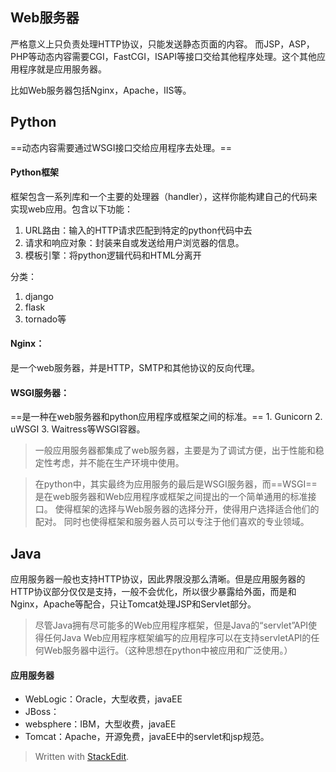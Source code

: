 ## Web服务器
严格意义上只负责处理HTTP协议，只能发送静态页面的内容。
而JSP，ASP，PHP等动态内容需要CGI，FastCGI，ISAPI等接口交给其他程序处理。这个其他应用程序就是应用服务器。

比如Web服务器包括Nginx，Apache，IIS等。

## Python
==动态内容需要通过WSGI接口交给应用程序去处理。==
#### Python框架
框架包含一系列库和一个主要的处理器（handler），这样你能构建自己的代码来实现web应用。包含以下功能：
1. URL路由：输入的HTTP请求匹配到特定的python代码中去  
2. 请求和响应对象：封装来自或发送给用户浏览器的信息。 
3. 模板引擎：将python逻辑代码和HTML分离开

分类：
1. django
2. flask
3. tornado等
#### Nginx：
是一个web服务器，并是HTTP，SMTP和其他协议的反向代理。

####  WSGI服务器：
==是一种在web服务器和python应用程序或框架之间的标准。==
	1. Gunicorn
	2. uWSGI
	3. Waitress等WSGI容器。
	
>一般应用服务器都集成了web服务器，主要是为了调试方便，出于性能和稳定性考虑，并不能在生产环境中使用。

>在python中，其实最终为应用服务的最后是WSGI服务器，而==WSGI==是在web服务器和Web应用程序或框架之间提出的一个简单通用的标准接口。
>使得框架的选择与Web服务器的选择分开，使得用户选择适合他们的配对。
>同时也使得框架和服务器人员可以专注于他们喜欢的专业领域。

## Java
应用服务器一般也支持HTTP协议，因此界限没那么清晰。但是应用服务器的HTTP协议部分仅仅是支持，一般不会优化，所以很少暴露给外面，而是和Nginx，Apache等配合，只让Tomcat处理JSP和Servlet部分。
> 尽管Java拥有尽可能多的Web应用程序框架，但是Java的“servlet”API使得任何Java Web应用程序框架编写的应用程序可以在支持servletAPI的任何Web服务器中运行。（这种思想在python中被应用和广泛使用。）
#### 应用服务器
- WebLogic：Oracle，大型收费，javaEE
- JBoss：
- websphere：IBM，大型收费，javaEE
- Tomcat：Apache，开源免费，javaEE中的servlet和jsp规范。



> Written with [StackEdit](https://stackedit.io/).
<!--stackedit_data:
eyJoaXN0b3J5IjpbNDYwODYyNzU1LDQzMzA4NjE2OSw5Nzc4MD
kyNzZdfQ==
-->